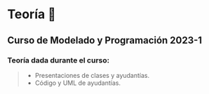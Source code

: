 # Teoría 📓

## Curso de Modelado y Programación 2023-1

### Teoría dada durante el curso:

> - Presentaciones de clases y ayudantías.
> - Código y UML de ayudantías.
